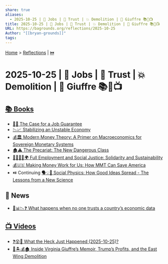 ```yaml
---
share: true
aliases:
  - 2025-10-25 | 💼 Jobs | 🤝 Trust | 💥 Demolition | 📖 Giuffre 📚📰📺
title: 2025-10-25 | 💼 Jobs | 🤝 Trust | 💥 Demolition | 📖 Giuffre 📚📰📺
URL: https://bagrounds.org/reflections/2025-10-25
Author: "[[bryan-grounds]]"
tags:
---
```

[Home](../index.md) > [Reflections](./index.md) | [⏮️](./2025-10-24.md)  
# 2025-10-25 | 💼 Jobs | 🤝 Trust | 💥 Demolition | 📖 Giuffre 📚📰📺  
## [📚 Books](../books/index.md)  
- [💼✅ The Case for a Job Guarantee](../books/the-case-for-a-job-guarantee.md)  
- [📉📈 Stabilizing an Unstable Economy](../books/stabilizing-an-unstable-economy.md)  
- [💰🏛️ Modern Money Theory: A Primer on Macroeconomics for Sovereign Monetary Systems](../books/modern-money-theory-a-primer-on-macroeconomics-for-sovereign-monetary-systems.md)  
- [🏚️⚠️ The Precariat: The New Dangerous Class](../books/the-precariat-the-new-dangerous-class.md)  
- [🧑‍🤝‍🧑✅🌍 Full Employment and Social Justice: Solidarity and Sustainability](../books/full-employment-and-social-justice-solidarity-and-sustainability.md)  
- [💰🇺🇸 Making Money Work for Us: How MMT Can Save America](../books/making-money-work-for-us-how-mmt-can-save-america.md)  
- ⏯️ Continuing [🗣️💡🦠 Social Physics: How Good Ideas Spread - The Lessons from a New Science](../books/social-physics.md)  
  
## 📰 News  
- [🤔📊📉❓ What happens when no one trusts a country’s economic data](../videos/what-happens-when-no-one-trusts-a-countrys-economic-data.md)  
  
## [📺 Videos](../videos/index.md)  
- [❓😵🤯 What the Heck Just Happened (2025-10-25)?](../videos/what-the-heck-just-happened-2025-10-25.md)  
- [👧🏝️💰🏚️ Inside Virginia Giuffre’s Memoir, Trump’s Profits, and the East Wing Demolition](../videos/inside-virginia-giuffres-memoir-trumps-profits-and-the-east-wing-demolition.md)